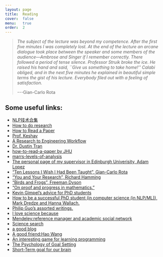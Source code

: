```yaml
---
layout: page
title:  Reading
cover:  false
menu:   true
order:  2
---
```


> _The subject of the lecture was beyond my competence. After the 
> first five minutes I was completely lost. At the end of the lecture an arcane 
> dialogue took place between the speaker and some members of the audience&mdash;Ambrose 
> and Singer if I remember correctly. There followed a period of tense silence. 
> Professor Struik broke the ice. He raised his hand and said, ``Give us something 
> to take home!'' Calabi obliged, and in the next five minutes he explained in 
> beautiful simple terms the gist of his lecture. Everybody filed out with a 
> feeling of satisfaction._
>
> ---Gian-Carlo Rota

## Some useful links:
* [NLP技术合集](http://nlpprogress.com/)
* [How to do research](https://sweb.inf.ed.ac.uk/bundy/how-tos/resbible.html)
* [How to Read a Paper](http://blizzard.cs.uwaterloo.ca/keshav/home/Papers/data/07/paper-reading.pdf)
* [Prof. Keshav](http://blizzard.cs.uwaterloo.ca/keshav/wiki/index.php/Main_Page)
* [A Research to Engineering Workflow](http://dustintran.com/blog/a-research-to-engineering-workflow)
* [Dr. Dustin Tran](http://dustintran.com/)
* [how-to-read-a-paper by JHU](http://www.cs.jhu.edu/~jason/advice/how-to-read-a-paper.html)
* [marrs-levels-of-analysis](http://blog.shakirm.com/2013/04/marrs-levels-of-analysis/#109_3)
* [The personal page of my supervisor in Edinburgh Univerisity, Adam Lopez](https://alopez.github.io)
* [“Ten Lessons I Wish I Had Been Taught”, Gian-Carlo Rota](http://www.ams.org/notices/199701/comm-rota.pdf)
* [“You and Your Research”, Richard Hamming](http://homepages.inf.ed.ac.uk/wadler/papers/firbush/hamming.pdf)
* [“Birds and Frogs”, Freeman Dyson](http://www.ams.org/notices/200902/rtx090200212p.pdf)
* [“On proof and progress in mathematics.”](https://arxiv.org/pdf/math/9404236v1.pdf)
* [Kevin Gimpel’s advice for PhD students](http://ttic.uchicago.edu/~kgimpel/etc/phd-advice.pdf)
* [How to be a successful PhD student (in computer science (in NLP/ML)), Mark Dredze and Hanna Wallach.](http://www.cs.jhu.edu/~mdredze/publications/HowtoBeaSuccessfulPhDStudent.pdf)
* [Philip Guo’s assorted writings.](http://pgbovine.net/writings.html)
* [I love science because](https://web.archive.org/web/20161110233008/https://hopejahrensurecanwrite.com/2014/01/10/i-love-science-because/)
* [Mendeley:reference manager and academic social network](https://www.mendeley.com/)
* [Science search](https://www.semanticscholar.org/)
* [a good blog](http://www.theexclusive.org/archive/)
* [A good friend:Hao Wang](http://www.haow.ca/)
* [An interesting game for learning programming](https://cn.codecombat.com/)
* [The Psychology of Goal Setting](https://blog.rjmetrics.com/2014/12/16/the-psychology-of-goal-setting/)
* [Short-Term goal for our brain](https://www.entrepreneur.com/article/225356)

